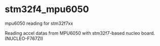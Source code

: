 # stm32f4_mpu6050
mpu6050 reading for stm32f7xx

Reading accel datas from MPU6050 with stm32f7-based nucleo board. (NUCLEO-F767ZI)
